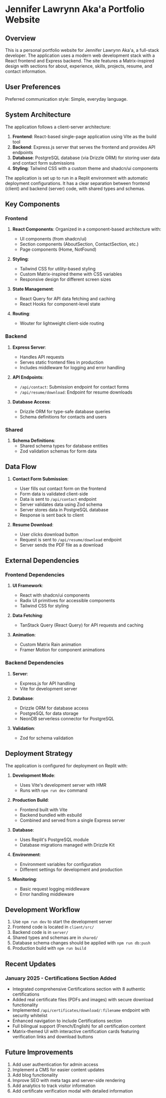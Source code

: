 # Jennifer Lawrynn Aka'a Portfolio Website

## Overview

This is a personal portfolio website for Jennifer Lawrynn Aka'a, a full-stack developer. The application uses a modern web development stack with a React frontend and Express backend. The site features a Matrix-inspired design with sections for about, experience, skills, projects, resume, and contact information.

## User Preferences

Preferred communication style: Simple, everyday language.

## System Architecture

The application follows a client-server architecture:

1. **Frontend**: React-based single-page application using Vite as the build tool
2. **Backend**: Express.js server that serves the frontend and provides API endpoints
3. **Database**: PostgreSQL database (via Drizzle ORM) for storing user data and contact form submissions
4. **Styling**: Tailwind CSS with a custom theme and shadcn/ui components

The application is set up to run in a Replit environment with automatic deployment configurations. It has a clear separation between frontend (client) and backend (server) code, with shared types and schemas.

## Key Components

### Frontend

1. **React Components**: Organized in a component-based architecture with:
   - UI components (from shadcn/ui)
   - Section components (AboutSection, ContactSection, etc.)
   - Page components (Home, NotFound)
   
2. **Styling**: 
   - Tailwind CSS for utility-based styling
   - Custom Matrix-inspired theme with CSS variables
   - Responsive design for different screen sizes

3. **State Management**:
   - React Query for API data fetching and caching
   - React Hooks for component-level state

4. **Routing**:
   - Wouter for lightweight client-side routing

### Backend

1. **Express Server**:
   - Handles API requests
   - Serves static frontend files in production
   - Includes middleware for logging and error handling

2. **API Endpoints**:
   - `/api/contact`: Submission endpoint for contact forms
   - `/api/resume/download`: Endpoint for resume downloads

3. **Database Access**:
   - Drizzle ORM for type-safe database queries
   - Schema definitions for contacts and users

### Shared

1. **Schema Definitions**: 
   - Shared schema types for database entities
   - Zod validation schemas for form data

## Data Flow

1. **Contact Form Submission**:
   - User fills out contact form on the frontend
   - Form data is validated client-side
   - Data is sent to `/api/contact` endpoint
   - Server validates data using Zod schema
   - Server stores data in PostgreSQL database
   - Response is sent back to client

2. **Resume Download**:
   - User clicks download button
   - Request is sent to `/api/resume/download` endpoint
   - Server sends the PDF file as a download

## External Dependencies

### Frontend Dependencies

1. **UI Framework**:
   - React with shadcn/ui components
   - Radix UI primitives for accessible components
   - Tailwind CSS for styling

2. **Data Fetching**:
   - TanStack Query (React Query) for API requests and caching

3. **Animation**:
   - Custom Matrix Rain animation
   - Framer Motion for component animations

### Backend Dependencies

1. **Server**:
   - Express.js for API handling
   - Vite for development server

2. **Database**:
   - Drizzle ORM for database access
   - PostgreSQL for data storage
   - NeonDB serverless connector for PostgreSQL

3. **Validation**:
   - Zod for schema validation

## Deployment Strategy

The application is configured for deployment on Replit with:

1. **Development Mode**:
   - Uses Vite's development server with HMR
   - Runs with `npm run dev` command

2. **Production Build**:
   - Frontend built with Vite
   - Backend bundled with esbuild
   - Combined and served from a single Express server

3. **Database**:
   - Uses Replit's PostgreSQL module
   - Database migrations managed with Drizzle Kit

4. **Environment**:
   - Environment variables for configuration
   - Different settings for development and production

5. **Monitoring**:
   - Basic request logging middleware
   - Error handling middleware

## Development Workflow

1. Use `npm run dev` to start the development server
2. Frontend code is located in `client/src/`
3. Backend code is in `server/`
4. Shared types and schemas are in `shared/`
5. Database schema changes should be applied with `npm run db:push`
6. Production build with `npm run build`

## Recent Updates

### January 2025 - Certifications Section Added
- Integrated comprehensive Certifications section with 8 authentic certifications
- Added real certificate files (PDFs and images) with secure download functionality
- Implemented `/api/certificates/download/:filename` endpoint with security whitelist
- Enhanced navigation to include Certifications section
- Full bilingual support (French/English) for all certification content
- Matrix-themed UI with interactive certification cards featuring verification links and download buttons

## Future Improvements

1. Add user authentication for admin access
2. Implement a CMS for easier content updates
3. Add blog functionality
4. Improve SEO with meta tags and server-side rendering
5. Add analytics to track visitor information
6. Add certificate verification modal with detailed information